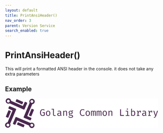 ```yaml
---
layout: default
title: PrintAnsiHeader()
nav_order: 3
parent: Version Service
search_enabled: true
---
```

# PrintAnsiHeader()

This will print a formatted ANSI header in the console. it does not take any extra parameters

## Example

![test](/images/logo.png)